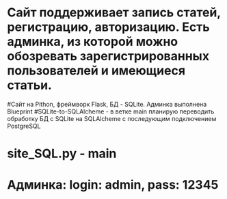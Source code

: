 # Сайт поддерживает запись статей, регистрацию, авторизацию. Есть админка, из которой можно обозревать зарегистрированных пользователей и имеющиеся статьи.
#Сайт на Pithon, фреймворк Flask, БД - SQLite. Админка выполнена Blueprint
#SQLite-to-SQLAlcheme - в ветке main планирую переводить обработку БД с SQLite на SQLAlcheme с последующим подключением PostgreSQL
# site_SQL.py - main
# Админка: login: admin, pass: 12345
